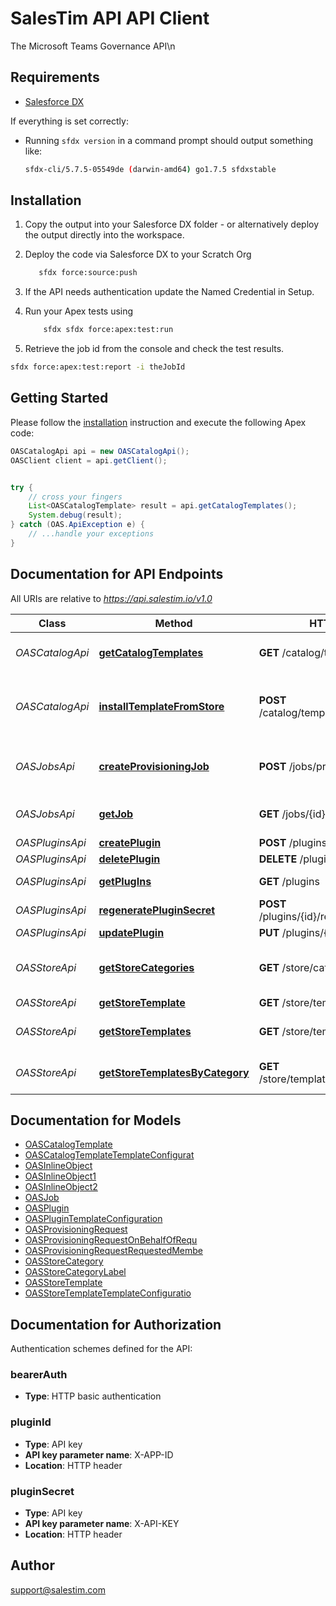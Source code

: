 # SalesTim API API Client


The Microsoft Teams Governance API\n

## Requirements

- [Salesforce DX](https://www.salesforce.com/products/platform/products/salesforce-dx/)

If everything is set correctly:

- Running `sfdx version` in a command prompt should output something like:

  ```bash
  sfdx-cli/5.7.5-05549de (darwin-amd64) go1.7.5 sfdxstable
  ```

## Installation

1. Copy the output into your Salesforce DX folder - or alternatively deploy the output directly into the workspace.
2. Deploy the code via Salesforce DX to your Scratch Org

   ```bash
      sfdx force:source:push
   ```

3. If the API needs authentication update the Named Credential in Setup.
4. Run your Apex tests using

   ```bash
       sfdx sfdx force:apex:test:run
   ```

5. Retrieve the job id from the console and check the test results.

  ```bash
  sfdx force:apex:test:report -i theJobId
  ```

## Getting Started

Please follow the [installation](#installation) instruction and execute the following Apex code:

```java
OASCatalogApi api = new OASCatalogApi();
OASClient client = api.getClient();


try {
    // cross your fingers
    List<OASCatalogTemplate> result = api.getCatalogTemplates();
    System.debug(result);
} catch (OAS.ApiException e) {
    // ...handle your exceptions
}
```

## Documentation for API Endpoints

All URIs are relative to *https://api.salestim.io/v1.0*

Class | Method | HTTP request | Description
------------ | ------------- | ------------- | -------------
*OASCatalogApi* | [**getCatalogTemplates**](OASCatalogApi.md#getCatalogTemplates) | **GET** /catalog/templates | Get all templates from your corporate catalog
*OASCatalogApi* | [**installTemplateFromStore**](OASCatalogApi.md#installTemplateFromStore) | **POST** /catalog/templates/installFromStore | Install a template from the public template store to your corporate catalog
*OASJobsApi* | [**createProvisioningJob**](OASJobsApi.md#createProvisioningJob) | **POST** /jobs/provisioning | Create a new provisioning job by sending a ProvisioningRequest
*OASJobsApi* | [**getJob**](OASJobsApi.md#getJob) | **GET** /jobs/{id} | Get detailed information about a job (Status, logs...)
*OASPluginsApi* | [**createPlugin**](OASPluginsApi.md#createPlugin) | **POST** /plugins | Create a new plugin
*OASPluginsApi* | [**deletePlugin**](OASPluginsApi.md#deletePlugin) | **DELETE** /plugins/{id} | Delete a plugin
*OASPluginsApi* | [**getPlugIns**](OASPluginsApi.md#getPlugIns) | **GET** /plugins | Get all plugins in a tenant
*OASPluginsApi* | [**regeneratePluginSecret**](OASPluginsApi.md#regeneratePluginSecret) | **POST** /plugins/{id}/regenerateSecret | Regenerate a plugin secret
*OASPluginsApi* | [**updatePlugin**](OASPluginsApi.md#updatePlugin) | **PUT** /plugins/{id} | Update a plugin
*OASStoreApi* | [**getStoreCategories**](OASStoreApi.md#getStoreCategories) | **GET** /store/categories | Get all store categories from the public template store
*OASStoreApi* | [**getStoreTemplate**](OASStoreApi.md#getStoreTemplate) | **GET** /store/templates/{id} | Get a store template
*OASStoreApi* | [**getStoreTemplates**](OASStoreApi.md#getStoreTemplates) | **GET** /store/templates | Get all templates from the public template store
*OASStoreApi* | [**getStoreTemplatesByCategory**](OASStoreApi.md#getStoreTemplatesByCategory) | **GET** /store/templates/byCategory/{id} | Get store template from a specific category


## Documentation for Models

 - [OASCatalogTemplate](OASCatalogTemplate.md)
 - [OASCatalogTemplateTemplateConfigurat](OASCatalogTemplateTemplateConfigurat.md)
 - [OASInlineObject](OASInlineObject.md)
 - [OASInlineObject1](OASInlineObject1.md)
 - [OASInlineObject2](OASInlineObject2.md)
 - [OASJob](OASJob.md)
 - [OASPlugin](OASPlugin.md)
 - [OASPluginTemplateConfiguration](OASPluginTemplateConfiguration.md)
 - [OASProvisioningRequest](OASProvisioningRequest.md)
 - [OASProvisioningRequestOnBehalfOfRequ](OASProvisioningRequestOnBehalfOfRequ.md)
 - [OASProvisioningRequestRequestedMembe](OASProvisioningRequestRequestedMembe.md)
 - [OASStoreCategory](OASStoreCategory.md)
 - [OASStoreCategoryLabel](OASStoreCategoryLabel.md)
 - [OASStoreTemplate](OASStoreTemplate.md)
 - [OASStoreTemplateTemplateConfiguratio](OASStoreTemplateTemplateConfiguratio.md)


## Documentation for Authorization

Authentication schemes defined for the API:
### bearerAuth

- **Type**: HTTP basic authentication

### pluginId


- **Type**: API key
- **API key parameter name**: X-APP-ID
- **Location**: HTTP header

### pluginSecret


- **Type**: API key
- **API key parameter name**: X-API-KEY
- **Location**: HTTP header


## Author

support@salestim.com

